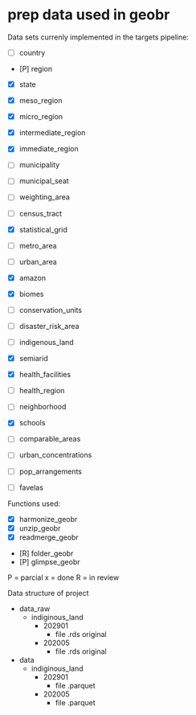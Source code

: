# prep data used in geobr

Data sets currenly implemented in the targets pipeline:

- [ ] country
- [P] region
- [x] state
- [x] meso_region
- [x] micro_region
- [x] intermediate_region
- [x] immediate_region
- [ ] municipality
- [ ] municipal_seat
- [ ] weighting_area
- [ ] census_tract
- [x] statistical_grid
- [ ] metro_area
- [ ] urban_area
- [x] amazon
- [x] biomes
- [ ] conservation_units
- [ ] disaster_risk_area
- [ ] indigenous_land
- [x] semiarid
- [x] health_facilities
- [ ] health_region
- [ ] neighborhood
- [x] schools
- [ ] comparable_areas
- [ ] urban_concentrations
- [ ] pop_arrangements
- [ ] favelas


Functions used:
- [x] harmonize_geobr
- [x] unzip_geobr
- [x] readmerge_geobr
- [R] folder_geobr
- [P] glimpse_geobr

P = parcial
x = done
R = in review

Data structure of project

-	data_raw
    - indiginous_land
      - 202901
        - file .rds original
      - 202005
        - file .rds original
-	data
    - indiginous_land
      - 202901
        - file .parquet
      - 202005
        - file .parquet